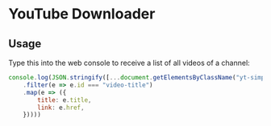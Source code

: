 # YouTube Downloader

## Usage

Type this into the web console to receive a list of all videos of a channel:

```js
console.log(JSON.stringify([...document.getElementsByClassName("yt-simple-endpoint")]
    .filter(e => e.id === "video-title")
    .map(e => ({
        title: e.title,
        link: e.href,
    }))))
```

